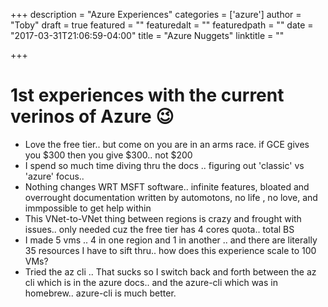 +++
description = "Azure Experiences"
categories = ['azure']
author = "Toby"
draft = true
featured = ""
featuredalt = ""
featuredpath = ""
date = "2017-03-31T21:06:59-04:00"
title = "Azure Nuggets"
linktitle = ""

+++

# 1st experiences with the current verinos of Azure :wink:

* Love the free tier.. but come on you are in an arms race. if GCE gives you $300 then you give $300.. not $200
* I spend so much time diving thru the docs .. figuring out 'classic' vs 'azure' focus.. 
* Nothing changes WRT MSFT software.. infinite features, bloated and overrought documentation written by automotons, no life , no love, and immpossible to get help within
* This VNet-to-VNet thing between regions is crazy and frought with issues.. only needed cuz the free tier has 4 cores quota.. total BS
* I made 5 vms .. 4 in one region and 1 in another .. and there are literally 35 resources I have to sift thru.. how does this experience scale to 100 VMs?
* Tried the az cli .. That sucks so I switch back and forth between the az cli which is in the azure docs.. and the azure-cli which was in homebrew.. azure-cli is much better.




